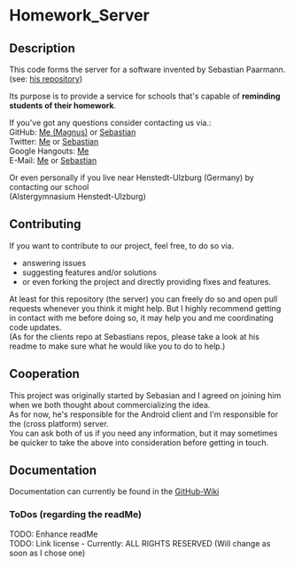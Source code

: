 # Homework_Server

## Description

This code forms the server for a software invented by Sebastian Paarmann.<br />
(see: [his repository](https://github.com/spaarmann/PhysikBioProfilHomework))

Its purpose is to provide a service for schools that's capable of <b>reminding students of their homework</b>.

If you've got any questions consider contacting us via.:<br />
GitHub: [Me (Magnus)](https://github.com/MarkL4YG) or [Sebastian](https://github.com/spaarmann)<br />
Twitter: [Me](https://twitter.com/@MarkL4YG) or [Sebastian](https://twitter.com/s_paarmann)<br />
Google Hangouts: [Me](https://plus.google.com/+MarkL4YG) <br />
E-Mail: [Me](mailto:github@m-lessmann.de) or [Sebastian](mailto:mail@s-paarmann.de) <br />

Or even personally if you live near Henstedt-Ulzburg (Germany) by contacting our school <br /> (Alstergymnasium Henstedt-Ulzburg)

## Contributing

If you want to contribute to our project, feel free, to do so via.<br />
* answering issues
* suggesting features and/or solutions
* or even forking the project and directly providing fixes and features.

At least for this repository (the server) you can freely do so and open pull requests whenever you think it might help.
But I highly recommend getting in contact with me before doing so, it may help you and me coordinating code updates.<br />
(As for the clients repo at Sebastians repos, please take a look at his readme to make sure what he would like you to do to help.)

## Cooperation ##

This project was originally started by Sebasian and I agreed on joining him when we both thought about commercializing the idea.<br />
As for now, he's responsible for the Android client and I'm responsible for the (cross platform) server.<br />
You can ask both of us if you need any information, but it may sometimes be quicker to take the above into consideration before getting in touch.

## Documentation ## 

Documentation can currently be found in the [GitHub-Wiki](https://github.com/MarkL4YG/Homework_Server/wiki)  

### ToDos (regarding the readMe) ###

TODO: Enhance readMe <br />
TODO: Link license - Currently: ALL RIGHTS RESERVED (Will change as soon as I chose one)
